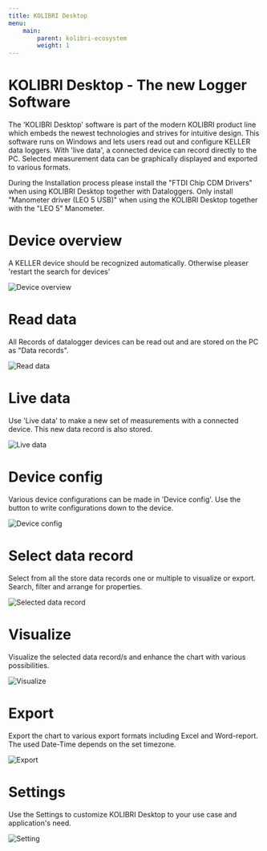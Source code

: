 ```yaml
---
title: KOLIBRI Desktop
menu:
    main:
        parent: kolibri-ecosystem
        weight: 1
---
```


# KOLIBRI Desktop - The new Logger Software

The 'KOLIBRI Desktop' software is part of the modern KOLIBRI product line which embeds the newest technologies and strives for intuitive design. This software runs on Windows and lets users read out and configure KELLER data loggers. With 'live data', a connected device can record directly to the PC. Selected measurement data can be graphically displayed and exported to various formats.

During the Installation process please install the "FTDI Chip CDM Drivers" when using KOLIBRI Desktop together with Dataloggers. Only install "Manometer driver (LEO 5 USB)" when using the KOLIBRI Desktop together with the "LEO 5" Manometer.

# Device overview

A KELLER device should be recognized automatically. Otherwise pleaser 'restart the search for devices'

![Device overview](../../img/KOLIBRIDesktop_1.png "Device overview")



# Read data

All Records of datalogger devices can be read out and are stored on the PC as "Data records".

![Read data](../../img/KOLIBRIDesktop_2.png "Read data")



# Live data

Use 'Live data' to make a new set of measurements with a connected device. This new data record is also stored.

![Live data](../../img/KOLIBRIDesktop_3.png "Live data")



# Device config

Various device configurations can be made in 'Device config'. Use the button to write configurations down to the device.

![Device config](../../img/KOLIBRIDesktop_4.png "Device config")



# Select data record

Select from all the store data records one or multiple to visualize or export. Search, filter and arrange for properties.

![Selected data record](../../img/KOLIBRIDesktop_5.png "Selected data record")



# Visualize

Visualize the selected data record/s and enhance the chart with various possibilities.

![Visualize](../../img/KOLIBRIDesktop_6.png "Visualize")



# Export

Export the chart to various export formats including Excel and Word-report. The used Date-Time depends on the set timezone.

![Export](../../img/KOLIBRIDesktop_7.png "Export")



# Settings

Use the Settings to customize KOLIBRI Desktop to your use case and application's need.

![Setting](../../img/KOLIBRIDesktop_8.png "Setting")
